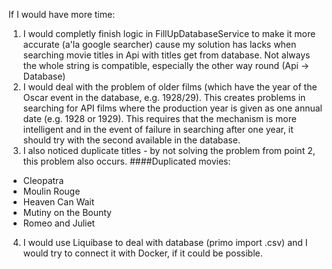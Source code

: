 If I would have more time:
1) I would completly finish logic in FillUpDatabaseService to make it more accurate (a'la google searcher) cause my solution has lacks when searching movie titles in Api with titles get from database. Not always the whole string is compatible, especially the other way round (Api -> Database)
2) I would deal with the problem of older films (which have the year of the Oscar event in the database, e.g. 1928/29). This creates problems in searching for API films where the production year is given as one annual date (e.g. 1928 or 1929). This requires that the mechanism is more intelligent and in the event of failure in searching after one year, it should try with the second available in the database.
3) I also noticed duplicate titles - by not solving the problem from point 2, this problem also occurs.
####Duplicated movies:
  - Cleopatra
  - Moulin Rouge
  - Heaven Can Wait
  - Mutiny on the Bounty
  - Romeo and Juliet

4) I would use Liquibase to deal with database (primo import .csv) and I would try to connect it with Docker, if it could be possible.

